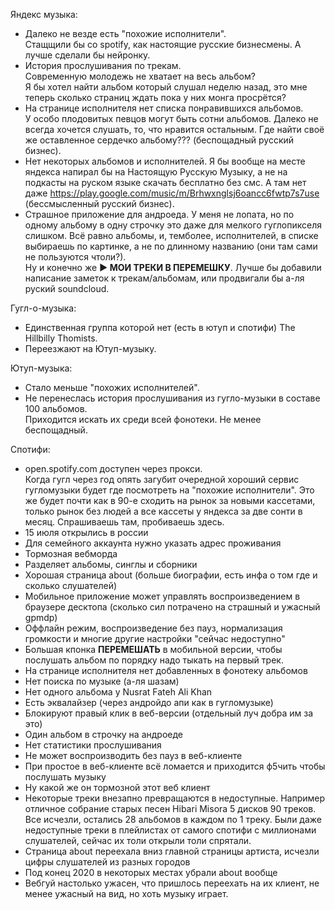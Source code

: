 Яндекс музыка:
 * Далеко не везде есть "похожие исполнители".  
 Стащщили бы со spotify, как настоящие русские бизнесмены. 
 А лучше сделали бы нейронку.
 * История прослушивания по трекам.  
 Современную молодежь не хватает на весь альбом?  
 Я бы хотел найти альбом который слушал неделю назад,
 это мне теперь сколько страниц ждать пока у них монга просрётся?
 * На странице исполнителя нет списка понравившихся альбомов.  
 У особо плодовитых певцов могут быть сотни альбомов.
 Далеко не всегда хочется слушать, то, что нравится остальным.
 Где найти своё же оставленное сердечко альбому??? (беспощадный русский бизнес).
 * Нет некоторых альбомов и исполнителей.
 Я бы вообще на месте яндекса напирал бы на Настоящую Русскую Музыку,
 а не на подкасты на руском языке скачать бесплатно без смс.
 А там нет даже https://play.google.com/music/m/Brhwxnglsj6oancc6fwtp7s7use (бессмысленный русский бизнес).
 * Страшное приложение для андроеда.
 У меня не лопата, но по одному альбому в одну строчку это даже для мелкого гуглопикселя слишком.
 Всё равно альбомы, и, темболее, исполнителей, в списке выбираешь по картинке, а не по длинному названию (они там сами не пользуются чтоли?).  
 Ну и конечно же **▶️ МОИ ТРЕКИ В ПЕРЕМЕШКУ**.
 Лучше бы добавили написание заметок к трекам/альбомам, или продвигали бы а-ля руский soundcloud.
 
Гугл-о-музыка:
  * Единственная группа которой нет (есть в ютуп и спотифи) The Hillbilly Thomists.
  * Переезжают на Ютуп-музыку.
 
Ютуп-музыка:
  * Стало меньше "похожих исполнителей".
  * Не перенеслась история прослушивания из гугло-музыки в составе 100 альбомов.  
  Приходится искать их среди всей фонотеки. Не менее беспощадный.
  
Спотифи:
  * open.spotify.com доступен через прокси.  
  Когда гугл через год опять загубит очередной хороший сервис гугломузыки будет где посмотреть на "похожие исполнители".
  Это же будет почти как в 90-е сходить на рынок за новыми кассетами, только рынок без людей а все кассеты у яндекса за две сонти в месяц.
  Спрашиваешь там, пробиваешь здесь.
  * 15 июля открылись в россии
  * Для семейного аккаунта нужно указать адрес проживания
  * Тормозная вебморда
  * Разделяет альбомы, синглы и сборники
  * Хорошая страница about (больше биографии, есть инфа о том где и сколько слушателей)
  * Мобильное приложение может управлять воспроизведением в браузере десктопа (сколько сил потрачено на страшный и ужасный gpmdp)
  * Оффлайн режим, воспроизведение без пауз, нормализация громкости и многие другие настройки "сейчас недоступно"
  * Большая кпонка **ПЕРЕМЕШАТЬ** в мобильной версии,
  чтобы послушать альбом по порядку надо тыкать на первый трек.
  * На странице исполнителя нет добавленных в фонотеку альбомов
  * Нет поиска по музыке (а-ля шазам)
  * Нет одного альбома у Nusrat Fateh Ali Khan
  * Есть эквалайзер (через андройдо апи как в гугломузыке)
  * Блокируют правый клик в веб-версии (отдельный луч добра им за это)
  * Один альбом в строчку на андроеде
  * Нет статистики прослушивания
  * Не может воспроизводить без пауз в веб-клиенте
  * При простое в веб-клиенте всё ломается и приходится ф5чить чтобы послушать музыку
  * Ну какой же он тормозной этот веб клиент
  * Некоторые треки внезапно превращаются в недоступные. Например отличное собрание старых песен Hibari Misora 5 дисков 90 треков. Все исчезли, остались 28 альбомов в каждом по 1 треку. Были даже недоступные треки в плейлистах от самого спотифи с миллионами слушателей, сейчас их толи открыли толи спрятали.
  * Страница about переехала вниз главной страницы артиста, исчезли цифры слушателей из разных городов
  * Под конец 2020 в некоторых местах убрали about вообще
  * Вебгуй настолько ужасен, что пришлось переехать на их клиент, не менее ужасный на вид, но хоть музыку играет.
